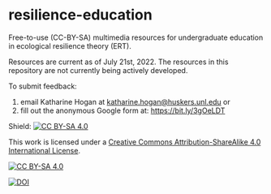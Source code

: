 # resilience-education
Free-to-use (CC-BY-SA) multimedia resources for undergraduate education in ecological resilience theory (ERT).

Resources are current as of July 21st, 2022. The resources in this repository are not currently being actively developed.

To submit feedback: 
1) email Katharine Hogan at katharine.hogan@huskers.unl.edu 
or
2) fill out the anonymous Google form at: https://bit.ly/3gOeLDT

Shield: [![CC BY-SA 4.0][cc-by-sa-shield]][cc-by-sa]

This work is licensed under a
[Creative Commons Attribution-ShareAlike 4.0 International License][cc-by-sa].

[![CC BY-SA 4.0][cc-by-sa-image]][cc-by-sa]

[cc-by-sa]: http://creativecommons.org/licenses/by-sa/4.0/
[cc-by-sa-image]: https://licensebuttons.net/l/by-sa/4.0/88x31.png
[cc-by-sa-shield]: https://img.shields.io/badge/License-CC%20BY--SA%204.0-lightgrey.svg

[![DOI](https://zenodo.org/badge/459705031.svg)](https://zenodo.org/badge/latestdoi/459705031)
